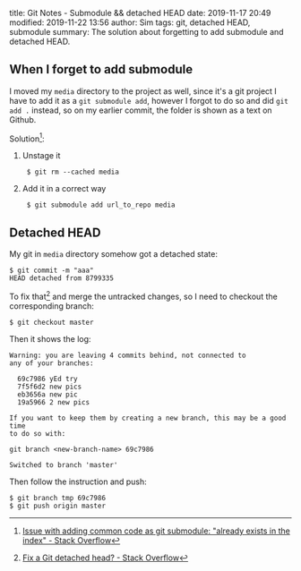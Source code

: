 ﻿title: Git Notes - Submodule && detached HEAD
date: 2019-11-17 20:49
modified: 2019-11-22 13:56
author: Sim
tags: git, detached HEAD, submodule
summary: The solution about forgetting to add submodule and detached HEAD.

## When I forget to add submodule

I moved my `media` directory to the project as well, since it's a git project I have to add it as a `git submodule add`, however I forgot to do so and did `git add .` instead, so on my earlier commit, the folder is shown as a text on Github.  

Solution[^1]:  

1. Unstage it

        $ git rm --cached media

2. Add it in a correct way

        $ git submodule add url_to_repo media

## Detached HEAD

My git in `media` directory somehow got a detached state:  

```
$ git commit -m "aaa"
HEAD detached from 8799335
```

To fix that[^2] and merge the untracked changes, so I need to checkout the corresponding branch:  

```
$ git checkout master
```

Then it shows the log:  

```
Warning: you are leaving 4 commits behind, not connected to
any of your branches:

  69c7986 yEd try
  7f5f6d2 new pics
  eb3656a new pic
  19a5966 2 new pics

If you want to keep them by creating a new branch, this may be a good time
to do so with:

git branch <new-branch-name> 69c7986

Switched to branch 'master'
```

Then follow the instruction and push:  

```
$ git branch tmp 69c7986
$ git push origin master
```

[^1]: [Issue with adding common code as git submodule: "already exists in the index" - Stack Overflow](https://stackoverflow.com/a/12902857)
[^2]: [Fix a Git detached head? - Stack Overflow](https://stackoverflow.com/a/10229202/9850945)